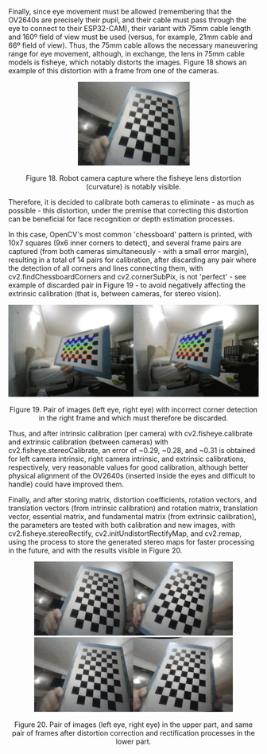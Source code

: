 Finally, since eye movement must be allowed (remembering that the OV2640s are precisely their pupil, and their cable must pass through the eye to connect to their ESP32-CAM), their variant with 75mm cable length and 160º field of view must be used (versus, for example, 21mm cable and 66º field of view). Thus, the 75mm cable allows the necessary maneuvering range for eye movement, although, in exchange, the lens in 75mm cable models is fisheye, which notably distorts the images. Figure 18 shows an example of this distortion with a frame from one of the cameras.

<div align="center">
    <img width="225" alt="Fisheye lens distortion" src="../images/original/fisheye-distorsion.png">
    <p>Figure 18. Robot camera capture where the fisheye lens distortion (curvature) is notably visible.</p>
</div>

Therefore, it is decided to calibrate both cameras to eliminate - as much as possible - this distortion, under the premise that correcting this distortion can be beneficial for face recognition or depth estimation processes.

In this case, OpenCV's most common 'chessboard' pattern is printed, with 10x7 squares (9x6 inner corners to detect), and several frame pairs are captured (from both cameras simultaneously - with a small error margin), resulting in a total of 14 pairs for calibration, after discarding any pair where the detection of all corners and lines connecting them, with cv2.findChessboardCorners and cv2.cornerSubPix, is not 'perfect' - see example of discarded pair in Figure 19 - to avoid negatively affecting the extrinsic calibration (that is, between cameras, for stereo vision).

<div align="center">
    <img width="550" alt="Incorrect corner detection" src="../images/original/incorrect-corner-detection.png">
    <p>Figure 19. Pair of images (left eye, right eye) with incorrect corner detection in the right frame and which must therefore be discarded.</p>
</div>

Thus, and after intrinsic calibration (per camera) with cv2.fisheye.calibrate and extrinsic calibration (between cameras) with cv2.fisheye.stereoCalibrate, an error of ~0.29, ~0.28, and ~0.31 is obtained for left camera intrinsic, right camera intrinsic, and extrinsic calibrations, respectively, very reasonable values for good calibration, although better physical alignment of the OV2640s (inserted inside the eyes and difficult to handle) could have improved them.

Finally, and after storing matrix, distortion coefficients, rotation vectors, and translation vectors (from intrinsic calibration) and rotation matrix, translation vector, essential matrix, and fundamental matrix (from extrinsic calibration), the parameters are tested with both calibration and new images, with cv2.fisheye.stereoRectify, cv2.initUndistortRectifyMap, and cv2.remap, using the process to store the generated stereo maps for faster processing in the future, and with the results visible in Figure 20.

<div align="center">
    <img width="400" alt="Distortion correction and rectification" src="../images/original/distortion-correct-and-rectification.png">
    <p>Figure 20. Pair of images (left eye, right eye) in the upper part, and same pair of frames after distortion correction and rectification processes in the lower part.</p>
</div>
